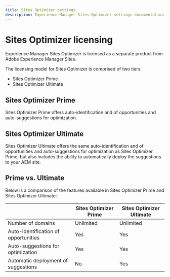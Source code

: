 ```yaml
---
title: Sites Optimizer settings
description: Experience Manager Sites Optimizer settings documentation.
---
```


# Sites Optimizer licensing

Experience Manager Sites Optimizer is licensed as a separate product from Adobe Experience Manager Sites. 

The licensing model for Sites Optimizer is comprised of two tiers:

- Sites Optimizer Prime
- Sites Optimizer Ultimate
  
## Sites Optimizer Prime

Sites Optimizer Prime offers auto-identification and of opportunities and auto-suggestions for optimization.

## Sites Optimizer Ultimate

Sites Optimizer Ultimate offers the same auto-identification and of opportunities and auto-suggestions for optimization as Sites Optimizer Prime, but also includes the ability to automatically deploy the suggestions to your AEM site.

## Prime vs. Ultimate

Below is a comparison of the features available in Sites Optimizer Prime and Sites Optimizer Ultimate:

|         | Sites Optimizer Prime | Sites Optimizer Ultimate |
|---------|-----------------------|--------------------------|
| Number of domains | Unlimited | Unlimited |
| Auto-identification of opportunities | Yes | Yes |
| Auto-suggestions for optimization | Yes | Yes |
| Automatic deployment of suggestions | No | Yes |
